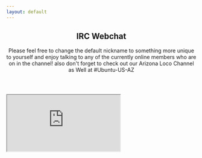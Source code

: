 ```yaml
---
layout: default
---
```


<header class="special container">
	<h2>IRC Webchat</h2>
<p class="text-center">Please feel free to change the default nickname to something more unique to yourself and enjoy talking to any of the currently online members who are on in the channel! also don't forget to check out our Arizona Loco Channel as Well at #Ubuntu-US-AZ
</header>

<section class="wrapper style1 container">
	<iframe class="well chat-container" src="https://webchat.freenode.net?randomnick=1&channels=%23Cochiselinux&prompt=1"></iframe>
</section>

